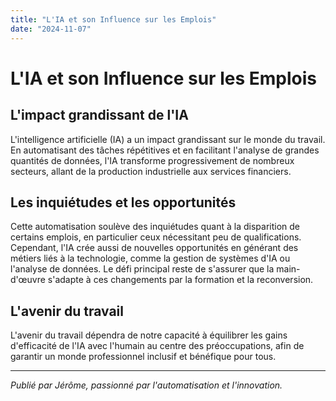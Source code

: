 ```yaml
---
title: "L'IA et son Influence sur les Emplois"
date: "2024-11-07"
---
```


# L'IA et son Influence sur les Emplois

## L'impact grandissant de l'IA

L'intelligence artificielle (IA) a un impact grandissant sur le monde du travail. En automatisant des tâches répétitives et en facilitant l'analyse de grandes quantités de données, l'IA transforme progressivement de nombreux secteurs, allant de la production industrielle aux services financiers.

## Les inquiétudes et les opportunités

Cette automatisation soulève des inquiétudes quant à la disparition de certains emplois, en particulier ceux nécessitant peu de qualifications. Cependant, l'IA crée aussi de nouvelles opportunités en générant des métiers liés à la technologie, comme la gestion de systèmes d'IA ou l'analyse de données. Le défi principal reste de s'assurer que la main-d'œuvre s'adapte à ces changements par la formation et la reconversion.

## L'avenir du travail

L'avenir du travail dépendra de notre capacité à équilibrer les gains d'efficacité de l'IA avec l'humain au centre des préoccupations, afin de garantir un monde professionnel inclusif et bénéfique pour tous.

---

*Publié par Jérôme, passionné par l'automatisation et l'innovation.*
